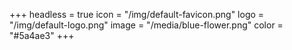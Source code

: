 +++
headless = true
icon = "/img/default-favicon.png"
logo = "/img/default-logo.png"
image = "/media/blue-flower.png"
color = "#5a4ae3"
+++
